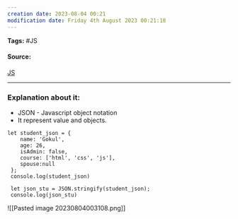 ```yaml
---
creation date: 2023-08-04 00:21
modification date: Friday 4th August 2023 00:21:18
---
```


**Tags:** #JS 

#### Source:
[JS](https://javascript.info/json)

--------------------------------------

### Explanation about it:

* JSON - Javascript object notation 
* It represent value and objects.

```
let student_json = {
	name: 'Gokul',
	age: 26,
	isAdmin: false,
	course: ['html', 'css', 'js'],
	spouse:null
 };
 console.log(student_json)
 
 let json_stu = JSON.stringify(student_json);
 console.log(json_stu)
```

![[Pasted image 20230804003108.png]]
